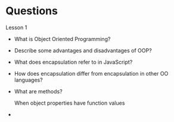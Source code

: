 # Questions

Lesson 1

- What is Object Oriented Programming?
- Describe some advantages and disadvantages of OOP?
- What does encapsulation refer to in JavaScript?
- How does encapsulation differ from encapsulation in other OO languages?
- What are methods?

    When object properties have function values

-